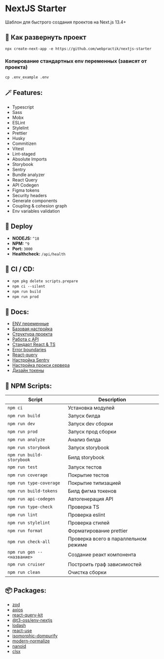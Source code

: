 # NextJS Starter

Шаблон для быстрого создания проектов на Next.js 13.4+

## 🚀 Как развернуть проект

```
npx create-next-app -e https://github.com/webpractik/nextjs-starter
```

### Копирование стандартных env переменных (зависят от проекта)

```
cp .env_example .env
```

## 🪄 Features:

-   Typescript
-   Sass
-   Mobx
-   ESLint
-   Stylelint
-   Prettier
-   Husky
-   Commitizen
-   Vitest
-   Lint-staged
-   Absolute Imports
-   Storybook
-   Sentry
-   Bundle analyzer
-   React Query
-   API Codegen
-   Figma tokens
-   Security headers
-   Generate components
-   Coupling & cohesion graph
-   Env variables validation

## 🎯 Deploy

-   **NODEJS:** `^18`
-   **NPM:** `^9`
-   **Port:** `3000`
-   **Healthcheck:** `/api/health`

## 🎈 CI / CD:

-   `npm pkg delete scripts.prepare`
-   `npm ci --silent`
-   `npm run build`
-   `npm run prod`

## 📝 Docs:

-   [ENV переменные](docs/env.md)
-   [Базовая настройка](docs/settings.md)
-   [Структура проекта](https://kb.w6p.ru/s/086418d0-7737-473d-9e01-8b75675b2fbd)
-   [Работа с API](https://kb.w6p.ru/s/d777074e-dc22-4c8f-836f-683e6b6559c6)
-   [Стандарт React & TS](https://kb.w6p.ru/s/wp-ts-react-standart)
-   [Error boundaries](https://kb.w6p.ru/s/805fa567-7fbb-468f-95e5-c223783e96f2)
-   [React-query](https://kb.w6p.ru/doc/queries-xxCAi8Fex1)
-   [Настройка Sentry](https://kb.w6p.ru/doc/sentry-RLE1b9FXT7)
-   [Настройка прокси сервера](https://kb.w6p.ru/s/4426c5ad-9fd2-45e5-93a0-539baabbb5cd)
-   [Дизайн токены](https://kb.w6p.ru/s/55e92ed7-4336-4c0e-a48e-a91b4a3d30ef)

## 📜 NPM Scripts:

| Script                      | Description                          |
| --------------------------- | ------------------------------------ |
| `npm ci`                    | Установка модулей                    |
| `npm run build`             | Запуск билда                         |
| `npm run dev`               | Запуск dev сборки                    |
| `npm run prod`              | Запуск прод сборки                   |
| `npm run analyze`           | Анализ билда                         |
| `npm run storybook`         | Запуск storybook                     |
| `npm run build-storybook`   | Билд storybook                       |
| `npm run test`              | Запуск тестов                        |
| `npm run coverage`          | Покрытие тестов                      |
| `npm run type-coverage`     | Покрытие типизацией                  |
| `npm run build-tokens`      | Билд фигма токенов                   |
| `npm run api-codegen`       | Автогенерация API                    |
| `npm run type-check`        | Проверка TS                          |
| `npm run lint`              | Проверка eslint                      |
| `npm run stylelint`         | Проверка стилей                      |
| `npm run format`            | Форматирование prettier              |
| `npm run check-all`         | Проверка всего в параллельном режиме |
| `npm run gen -- <название>` | Создание реакт компонента            |
| `npm run cruiser`           | Построить граф зависимостей          |
| `npm run clean`             | Очистка сборки                       |

## 📦 Packages:

-   [zod](https://zod.dev/)
-   [axios](https://axios-http.com/ru/docs/intro)
-   [react-query-kit](https://github.com/liaoliao666/react-query-kit#examples)
-   [@t3-oss/env-nextjs](https://env.t3.gg/docs/nextjs)
-   [lodash](https://lodash.com/docs)
-   [react-use](https://github.com/streamich/react-use#readme)
-   [isomorphic-dompurify](https://www.npmjs.com/package/isomorphic-dompurify)
-   [modern-normalize](https://www.npmjs.com/package/modern-normalize)
-   [nanoid](https://www.npmjs.com/package/nanoid)
-   [clsx](https://www.npmjs.com/package/clsx)
